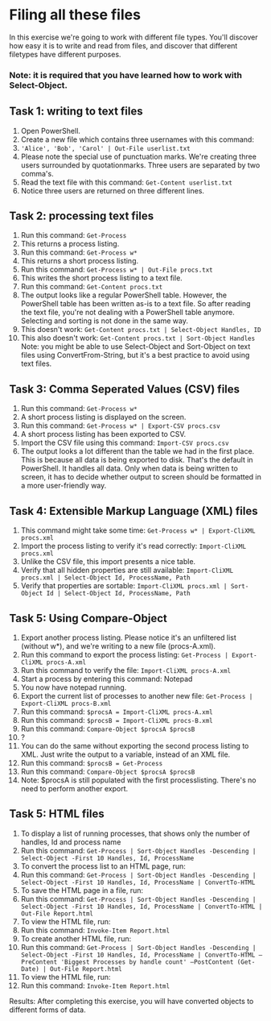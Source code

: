 # Filing all these files

In this exercise we're going to work with different file types. You'll discover how easy it is to write and read from files, and discover that different filetypes have different purposes.

### Note: it is required that you have learned how to work with Select-Object.

## Task 1: writing to text files
1. Open PowerShell.
1. Create a new file which contains three usernames with this command:
1. ```'Alice', 'Bob', 'Carol' | Out-File userlist.txt```
1. Please note the special use of punctuation marks. We're creating three users surrounded by quotationmarks. Three users are separated by two comma's.
1. Read the text file with this command: ```Get-Content userlist.txt```
1. Notice three users are returned on three different lines.


## Task 2: processing text files
1. Run this command: ```Get-Process```
1. This returns a process listing.
1. Run this command: ```Get-Process w*```
1. This returns a short process listing.
1. Run this command: ```Get-Process w* | Out-File procs.txt```
1. This writes the short process listing to a text file.
1. Run this command: ```Get-Content procs.txt```
1. The output looks like a regular PowerShell table. However, the PowerShell table has been written as-is to a text file. So after reading the text file, you're not dealing with a PowerShell table anymore. Selecting and sorting is not done in the same way.
1. This doesn't work: ```Get-Content procs.txt | Select-Object Handles, ID```
1. This also doesn't work: ```Get-Content procs.txt | Sort-Object Handles```
Note: you might be able to use Select-Object and Sort-Object on text files using ConvertFrom-String, but it's a best practice to avoid using text files.


## Task 3: Comma Seperated Values (CSV) files
1. Run this command: ```Get-Process w*```
1. A short process listing is displayed on the screen.
1. Run this command: ```Get-Process w* | Export-CSV procs.csv```
1. A short process listing has been exported to CSV.
1. Import the CSV file using this command: ```Import-CSV procs.csv```
1. The output looks a lot different than the table we had in the first place. This is because all data is being exported to disk. That's the default in PowerShell. It handles all data. Only when data is being written to screen, it has to decide whether output to screen should be formatted in a more user-friendly way.


## Task 4: Extensible Markup Language (XML) files
1. This command might take some time: ```Get-Process w* | Export-CliXML procs.xml```
1. Import the process listing to verify it's read correctly: ```Import-CliXML procs.xml```
1. Unlike the CSV file, this import presents a nice table.
1. Verify that all hidden properties are still available: ```Import-CliXML procs.xml | Select-Object Id, ProcessName, Path```
1. Verify that properties are sortable: ```Import-CliXML procs.xml | Sort-Object Id | Select-Object Id, ProcessName, Path```


## Task 5: Using Compare-Object
1. Export another process listing. Please notice it's an unfiltered list (without w*), and we're writing to a new file (procs-A.xml).
1. Run this command to export the process listing: ```Get-Process | Export-CliXML procs-A.xml```
1. Run this command to verify the file: ```Import-CliXML procs-A.xml```
1. Start a process by entering this command: Notepad
1. You now have notepad running.
1. Export the current list of processes to another new file: ```Get-Process | Export-CliXML procs-B.xml```
1. Run this command: ```$procsA = Import-CliXML procs-A.xml```
1. Run this command: ```$procsB = Import-CliXML procs-B.xml```
1. Run this command: ```Compare-Object $procsA $procsB```
1. ?
1. You can do the same without exporting the second process listing to XML. Just write the output to a variable, instead of an XML file.
1. Run this command: ```$procsB = Get-Process```
1. Run this command: ```Compare-Object $procsA $procsB```
1. Note: $procsA is still populated with the first processlisting. There's no need to perform another export.


## Task 5: HTML files
1. To display a list of running processes, that shows only the number of handles, Id and process name
1. Run this command: ```Get-Process | Sort-Object Handles -Descending | Select-Object -First 10 Handles, Id, ProcessName```
1. To convert the process list to an HTML page, run:
1. Run this command: ```Get-Process | Sort-Object Handles -Descending | Select-Object -First 10 Handles, Id, ProcessName | ConvertTo-HTML```
1. To save the HTML page in a file, run:
1. Run this command: ```Get-Process | Sort-Object Handles -Descending | Select-Object -First 10 Handles, Id, ProcessName | ConvertTo-HTML | Out-File Report.html```
1. To view the HTML file, run:
1. Run this command: ```Invoke-Item Report.html```
1. To create another HTML file, run:
1. Run this command: ```Get-Process | Sort-Object Handles -Descending | Select-Object -First 10 Handles, Id, ProcessName | ConvertTo-HTML –PreContent 'Biggest Processes by handle count' –PostContent (Get-Date) | Out-File Report.html```
1. To view the HTML file, run:
1. Run this command: ```Invoke-Item Report.html```

Results: After completing this exercise, you will have converted objects to different forms of data.


